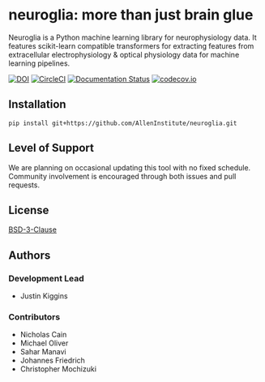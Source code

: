 
# neuroglia: more than just brain glue

Neuroglia is a Python machine learning library for neurophysiology data.
It features scikit-learn compatible transformers for extracting features from extracellular electrophysiology & optical physiology data for machine learning pipelines.

[![DOI](https://zenodo.org/badge/98463320.svg)](https://zenodo.org/badge/latestdoi/98463320)
[![CircleCI](https://circleci.com/gh/AllenInstitute/neuroglia.svg?style=shield&circle-token=d0a164bbf19524a24f0d6bc42535aab9c89f8c13)](https://circleci.com/gh/AllenInstitute/neuroglia)
[![Documentation Status](https://readthedocs.org/projects/neuroglia/badge/?version=latest)](http://neuroglia.readthedocs.io/en/latest/?badge=latest)
[![codecov.io](https://codecov.io/gh/AllenInstitute/neuroglia/branch/master/graph/badge.svg)](https://codecov.io/gh/AllenInstitute/neuroglia)


## Installation

`pip install git+https://github.com/AllenInstitute/neuroglia.git`

## Level of Support

We are planning on occasional updating this tool with no fixed schedule. Community involvement is encouraged through both issues and pull requests.

## License

[BSD-3-Clause](LICENSE)

## Authors

### Development Lead
- Justin Kiggins

### Contributors
- Nicholas Cain
- Michael Oliver
- Sahar Manavi
- Johannes Friedrich
- Christopher Mochizuki
